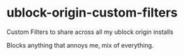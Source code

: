 # ublock-origin-custom-filters
Custom Filters to share across all my ublock origin installs

Blocks anything that annoys me, mix of everything.
